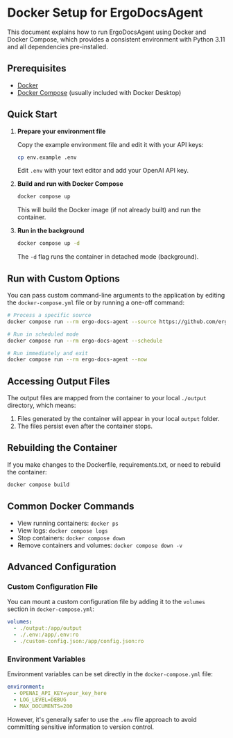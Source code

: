 # Docker Setup for ErgoDocsAgent

This document explains how to run ErgoDocsAgent using Docker and Docker Compose, which provides a consistent environment with Python 3.11 and all dependencies pre-installed.

## Prerequisites

- [Docker](https://docs.docker.com/get-docker/)
- [Docker Compose](https://docs.docker.com/compose/install/) (usually included with Docker Desktop)

## Quick Start

1. **Prepare your environment file**

   Copy the example environment file and edit it with your API keys:

   ```bash
   cp env.example .env
   ```

   Edit `.env` with your text editor and add your OpenAI API key.

2. **Build and run with Docker Compose**

   ```bash
   docker compose up
   ```

   This will build the Docker image (if not already built) and run the container.

3. **Run in the background**

   ```bash
   docker compose up -d
   ```

   The `-d` flag runs the container in detached mode (background).

## Run with Custom Options

You can pass custom command-line arguments to the application by editing the `docker-compose.yml` file or by running a one-off command:

```bash
# Process a specific source
docker compose run --rm ergo-docs-agent --source https://github.com/ergoplatform/ergodocs

# Run in scheduled mode
docker compose run --rm ergo-docs-agent --schedule

# Run immediately and exit
docker compose run --rm ergo-docs-agent --now
```

## Accessing Output Files

The output files are mapped from the container to your local `./output` directory, which means:

1. Files generated by the container will appear in your local `output` folder.
2. The files persist even after the container stops.

## Rebuilding the Container

If you make changes to the Dockerfile, requirements.txt, or need to rebuild the container:

```bash
docker compose build
```

## Common Docker Commands

- View running containers: `docker ps`
- View logs: `docker compose logs`
- Stop containers: `docker compose down`
- Remove containers and volumes: `docker compose down -v`

## Advanced Configuration

### Custom Configuration File

You can mount a custom configuration file by adding it to the `volumes` section in `docker-compose.yml`:

```yaml
volumes:
  - ./output:/app/output
  - ./.env:/app/.env:ro
  - ./custom-config.json:/app/config.json:ro
```

### Environment Variables

Environment variables can be set directly in the `docker-compose.yml` file:

```yaml
environment:
  - OPENAI_API_KEY=your_key_here
  - LOG_LEVEL=DEBUG
  - MAX_DOCUMENTS=200
```

However, it's generally safer to use the `.env` file approach to avoid committing sensitive information to version control. 